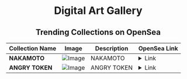 <div align="center">

# Digital Art Gallery

## Trending Collections on OpenSea

| Collection Name                       | Image                                                                                     | Description                       | OpenSea Link                                                                                          |
|---------------------------------------|-------------------------------------------------------------------------------------------|-----------------------------------|--------------------------------------------------------------------------------------------------------|
| **NAKAMOTO** | ![Image](https://i.seadn.io/s/raw/files/abf574823cfc15d16f617b2622c40124.png?w=500&auto=format?w=200&auto=format) | NAKAMOTO | <details><summary>Link</summary>[NAKAMOTO](https://opensea.io/collection/nakamoto-16)</details> |
| **ANGRY TOKEN** | ![Image](https://i.seadn.io/s/raw/files/a78241e36aa0aa7ae65fff732f5ed32f.jpg?w=500&auto=format?w=200&auto=format) | ANGRY TOKEN | <details><summary>Link</summary>[ANGRY TOKEN](https://opensea.io/collection/angry-token-1)</details> |

</div>